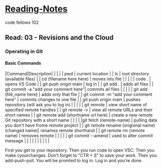 # [Reading-Notes](https://alsosteve.github.io/reading-notes/)
code fellows 102

## Read: 03 - Revisions and the Cloud

### Operating in Git

#### Basic Commands

|Command|Description|
|  |  |
| pwd | current location |
| ls | root directory (available files) |
| cd (filename here here) | moves into file |
|  |  |
| code . | opens VS Code |
| git push origin main | log in |
| git add . | adds all files |
| git commit -a "add your comment here"| commits all files |
|  |  |
| git add (file_name here) | adds only that file |
| git commit -m "add your comment here" | commits changes to one file |
| git push origin main | pushes repository (will ask you to log in) |
|  |  |
| git remote | view short name of specified remote handles |
| git remote -v | view all remote URLs and their short names |
| git remote add (shortname url here) | create a new remote Git repository with a short name |
|  |  |
|git fetch (remote-name)  | pulling data you don't have frome remote project |
| git remote rename (origional name) (changed name)| renames remote shorthand |
| git remote rm (remote name) | removes remote |
|  |  |
| git commit --amend | used to alter commit message |
|  |  |
|  |  |
|  |  |


First you get to your repository. Then you run code to open VSC. Then you make cyourchanges. Don't forget to "CTR + S" to save your work. Then you add-push-pull. You will be promted to log in. Log in and you're done.